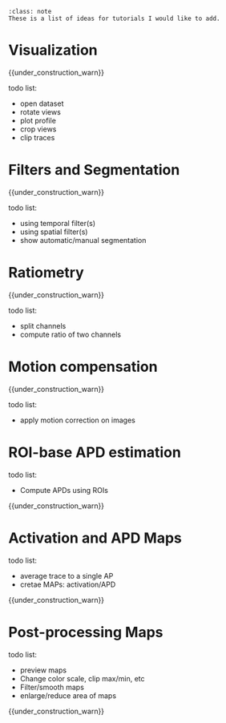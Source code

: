 ```{admonition} Note
:class: note
These is a list of ideas for tutorials I would like to add.
```


# Visualization 

{{under_construction_warn}}

todo list:
- open dataset
- rotate views
- plot profile
- crop views
- clip traces

# Filters and Segmentation 

{{under_construction_warn}}

todo list:
- using temporal filter(s)
- using spatial filter(s)
- show automatic/manual segmentation

# Ratiometry

{{under_construction_warn}}

todo list:
- split channels
- compute ratio of two channels

# Motion compensation

{{under_construction_warn}}

todo list:
- apply motion correction on images

# ROI-base APD estimation

todo list:
- Compute APDs using ROIs

{{under_construction_warn}}


# Activation and APD Maps

todo list:
- average trace to a single AP
- cretae MAPs: activation/APD

{{under_construction_warn}}


# Post-processing Maps

todo list:
- preview maps
- Change color scale, clip max/min, etc
- Filter/smooth maps
- enlarge/reduce area of maps


{{under_construction_warn}}